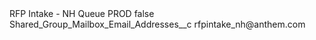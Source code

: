 <?xml version="1.0" encoding="UTF-8"?>
<CustomMetadata xmlns="http://soap.sforce.com/2006/04/metadata" xmlns:xsi="http://www.w3.org/2001/XMLSchema-instance" xmlns:xsd="http://www.w3.org/2001/XMLSchema">
    <label>RFP Intake - NH Queue PROD</label>
    <protected>false</protected>
    <values>
        <field>Shared_Group_Mailbox_Email_Addresses__c</field>
        <value xsi:type="xsd:string">rfpintake_nh@anthem.com</value>
    </values>
</CustomMetadata>
